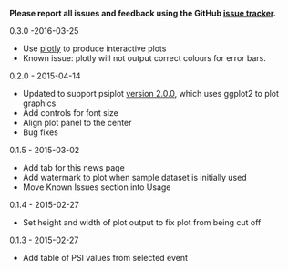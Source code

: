 **Please report all issues and feedback using the GitHub 
[issue tracker](https://github.com/kcha/psiplotter-app/issues).**

0.3.0 -2016-03-25
 - Use [plotly](https://plot.ly/r/) to produce interactive plots
  - Known issue: plotly will not output correct colours for error bars.

0.2.0 - 2015-04-14
- Updated to support psiplot [version 2.0.0](https://github.com/kcha/psiplot/releases/tag/v2.0.0), which uses ggplot2 to plot graphics
- Add controls for font size
- Align plot panel to the center
- Bug fixes

0.1.5 - 2015-03-02
- Add tab for this news page
- Add watermark to plot when sample dataset is initially used
- Move Known Issues section into Usage

0.1.4 - 2015-02-27
- Set height and width of plot output to fix plot from being cut off

0.1.3 - 2015-02-27
- Add table of PSI values from selected event

